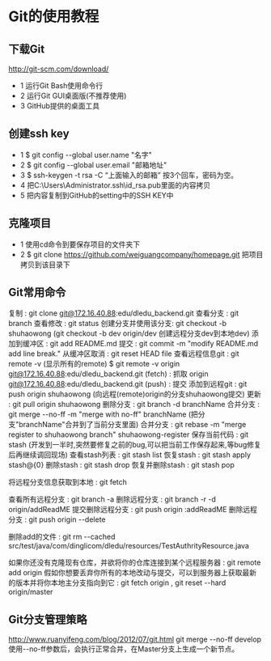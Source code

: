 # Git的使用教程

## 下载Git
http://git-scm.com/download/
* 1 运行Git Bash使用命令行
* 2 运行Git GUI桌面版(不推荐使用)
* 3 GitHub提供的桌面工具



## 创建ssh key
* 1 $ git config --global user.name "名字"
* 2 $ git config --global user.email "邮箱地址"
* 3 $ ssh-keygen -t rsa -C “上面输入的邮箱” 按3个回车，密码为空。
* 4 把C:\Users\Administrator\.ssh\id_rsa.pub里面的内容拷贝
* 5 把内容复制到GitHub的setting中的SSH KEY中


## 克隆项目
* 1 使用cd命令到要保存项目的文件夹下
* 2 $ git clone https://github.com/weiguangcompany/homepage.git 把项目拷贝到该目录下




## Git常用命令
复制				: git clone git@172.16.40.88:edu/dledu_backend.git
查看分支			: git branch
查看修改			: git status
创建分支并使用该分支: git checkout -b shuhaowong (git checkout -b dev origin/dev 创建远程分支dev到本地dev)
添加到缓冲区		: git add README.md
提交				: git commit -m "modify README.md add line break."
从缓冲区取消		: git reset HEAD file
查看远程信息git		: git remote -v (显示所有的remote)
	$ git remote -v
	origin  git@172.16.40.88:edu/dledu_backend.git (fetch)	: 抓取
	origin  git@172.16.40.88:edu/dledu_backend.git (push)	: 提交
添加到远程git		: git push origin shuhaowong (向远程(remote)origin的分支shuhaowong提交)
更新				: git pull origin shuhaowong
删除分支			: git branch -d branchName
合并分支			: git merge --no-ff -m "merge with no-ff" branchName (把分支"branchName"合并到了当前分支里面)
合并分支			: git rebase -m "merge register to shuhaowong branch" shuhaowong-register
保存当前代码		: git stash (开发到一半时,突然要修复之前的bug,可以把当前工作保存起来,等bug修复后再继续调回现场)
查看stash列表		: git stash list
恢复stash			: git stash apply stash@{0}
删除stash			: git stash drop
恢复并删除stash		: git stash pop

将远程分支信息获取到本地		: git fetch

查看所有远程分支	: git branch -a
删除远程分支		: git branch -r -d origin/addReadME
提交删除远程分支	: git push origin :addReadME
删除远程分支		: git push origin --delete <branchName>

删除add的文件		: git rm --cached src/test/java/com/dinglicom/dledu/resources/TestAuthrityResource.java

如果你还没有克隆现有仓库，并欲将你的仓库连接到某个远程服务器 : git remote add origin <server>
假如你想要丢弃你所有的本地改动与提交，可以到服务器上获取最新的版本并将你本地主分支指向到它 : git fetch origin , git reset --hard origin/master


## Git分支管理策略
http://www.ruanyifeng.com/blog/2012/07/git.html
git merge --no-ff develop 使用--no-ff参数后，会执行正常合并，在Master分支上生成一个新节点。
